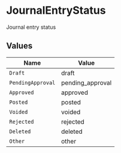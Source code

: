 # JournalEntryStatus

Journal entry status


## Values

| Name              | Value             |
| ----------------- | ----------------- |
| `Draft`           | draft             |
| `PendingApproval` | pending_approval  |
| `Approved`        | approved          |
| `Posted`          | posted            |
| `Voided`          | voided            |
| `Rejected`        | rejected          |
| `Deleted`         | deleted           |
| `Other`           | other             |